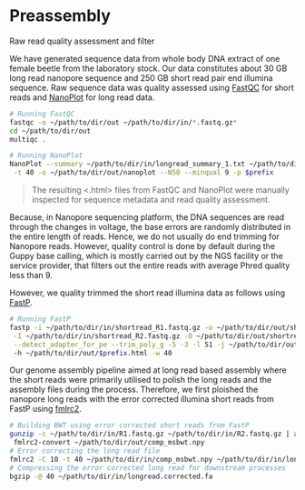 # Preassembly
Raw read quality assessment and filter

We have generated sequence data from whole body DNA extract of one female beetle from the laboratory stock. Our data constitutes about 30 GB long read nanopore sequence and 250 GB short read pair end illumina sequence. Raw sequence data was quality assessed using [FastQC](https://github.com/s-andrews/FastQC) for short reads and [NanoPlot](https://github.com/wdecoster/NanoPlot) for long read data.

```bash
# Running FastQC
fastqc -o ~/path/to/dir/out ~/path/to/dir/in/*.fastq.gz*
cd ~/path/to/dir/out
multiqc .
```
```bash
# Running NanoPlot
NanoPlot --summary ~/path/to/dir/in/longread_summary_1.txt ~/path/to/dir/in/longread_summary_2.txt \
 -t 40 -o ~/path/to/dir/out/nanoplot --N50 --minqual 9 -p $prefix
```
> The resulting <.html> files from FastQC and NanoPlot were manually inspected for sequence metadata and read quality assessment.

Because, in Nanopore sequencing platform, the DNA sequences are read through the changes in voltage, the base errors are randomly distributed in the entire length of reads. Hence, we do not usually do end trimming for Nanopore reads. However, quality control is done by default during the Guppy base calling, which is mostly carried out by the NGS facility or the service provider, that filters out the entire reads with average Phred quality less than 9.

However, we quality trimmed the short read illumina data as follows using [FastP](https://github.com/OpenGene/fastp).
```bash
# Running FastP
fastp -i ~/path/to/dir/in/shortread_R1.fastq.gz -o ~/path/to/dir/out/shortread_R1.fastq.gz \
 -I ~/path/to/dir/in/shortread_R2.fastq.gz -O ~/path/to/dir/out/shortread_R2.fastq.gz \
 --detect_adapter_for_pe --trim_poly_g -5 -3 -l 51 -j ~/path/to/dir/out/$prefix.json \ 
 -h ~/path/to/dir/out/$prefix.html -w 40
```

Our genome assembly pipeline aimed at long read based assembly where the short reads were primarily utilised to polish the long reads and the assembly files during the process. Therefore, we first ploished the nanopore long reads with the error corrected illumina short reads from FastP using [fmlrc2](https://github.com/HudsonAlpha/fmlrc2).
```bash
# Building BWT using error corrected short reads from FastP
gunzip -c ~/path/to/dir/in/R1.fastq.gz ~/path/to/dir/in/R2.fastq.gz | awk 'NR % 4 == 2' | tr NT TN | ropebwt2 -LR | tr NT TN | \
 fmlrc2-convert ~/path/to/dir/out/comp_msbwt.npy
# Error correcting the long read file
fmlrc2 -C 10 -t 40 ~/path/to/dir/in/comp_msbwt.npy ~/path/to/dir/in/longread.fastq.gz ~/path/to/dir/out/longread.corrected.fa
# Compressing the error corrected long read for downstream processes
bgzip -@ 40 ~/path/to/dir/in/longread.corrected.fa
```

